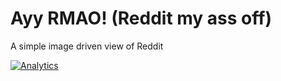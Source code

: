 # Ayy RMAO! (Reddit my ass off)

A simple image driven view of Reddit

[![Analytics](https://ga-beacon.appspot.com/UA-61974780-1/ayy-rmao/README)](https://github.com/igrigorik/ga-beacon)
